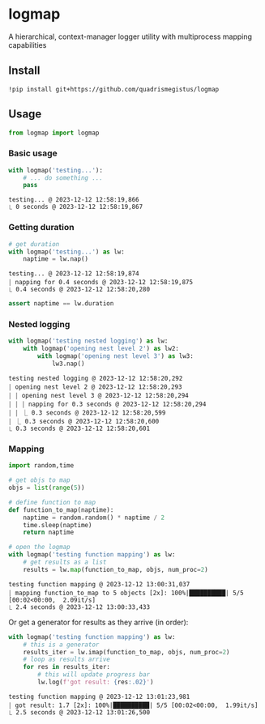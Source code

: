 # logmap

A hierarchical, context-manager logger utility with multiprocess mapping capabilities

## Install

```
!pip install git+https://github.com/quadrismegistus/logmap
```

## Usage


```python
from logmap import logmap
```

### Basic usage


```python
with logmap('testing...'):
    # ... do something ...
    pass
```

    testing... @ 2023-12-12 12:58:19,866
    ⎿ 0 seconds @ 2023-12-12 12:58:19,867


### Getting duration


```python
# get duration
with logmap('testing...') as lw:
    naptime = lw.nap()
```

    testing... @ 2023-12-12 12:58:19,874
    ￨ napping for 0.4 seconds @ 2023-12-12 12:58:19,875
    ⎿ 0.4 seconds @ 2023-12-12 12:58:20,280



```python
assert naptime == lw.duration
```

### Nested logging


```python
with logmap('testing nested logging') as lw:
    with logmap('opening nest level 2') as lw2:
        with logmap('opening nest level 3') as lw3:
            lw3.nap()
```

    testing nested logging @ 2023-12-12 12:58:20,292
    ￨ opening nest level 2 @ 2023-12-12 12:58:20,293
    ￨ ￨ opening nest level 3 @ 2023-12-12 12:58:20,294
    ￨ ￨ ￨ napping for 0.3 seconds @ 2023-12-12 12:58:20,294
    ￨ ￨ ⎿ 0.3 seconds @ 2023-12-12 12:58:20,599
    ￨ ⎿ 0.3 seconds @ 2023-12-12 12:58:20,600
    ⎿ 0.3 seconds @ 2023-12-12 12:58:20,601


### Mapping


```python
import random,time

# get objs to map
objs = list(range(5))

# define function to map
def function_to_map(naptime):
    naptime = random.random() * naptime / 2
    time.sleep(naptime)
    return naptime

# open the logmap
with logmap('testing function mapping') as lw:
    # get results as a list
    results = lw.map(function_to_map, objs, num_proc=2)
```

    testing function mapping @ 2023-12-12 13:00:31,037
    ￨ mapping function_to_map to 5 objects [2x]: 100%|██████████| 5/5 [00:02<00:00,  2.09it/s]
    ⎿ 2.4 seconds @ 2023-12-12 13:00:33,433


Or get a generator for results as they arrive (in order):


```python
with logmap('testing function mapping') as lw:
    # this is a generator
    results_iter = lw.imap(function_to_map, objs, num_proc=2)
    # loop as results arrive
    for res in results_iter:
        # this will update progress bar
        lw.log(f'got result: {res:.02}') 
```

    testing function mapping @ 2023-12-12 13:01:23,981
    ￨ got result: 1.7 [2x]: 100%|██████████| 5/5 [00:02<00:00,  1.99it/s]             
    ⎿ 2.5 seconds @ 2023-12-12 13:01:26,500

